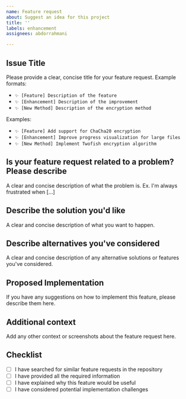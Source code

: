 ```yaml
---
name: Feature request
about: Suggest an idea for this project
title: ''
labels: enhancement
assignees: abdorrahmani

---
```


## Issue Title
Please provide a clear, concise title for your feature request. Example formats:
- `✨ [Feature] Description of the feature`
- `✨ [Enhancement] Description of the improvement`
- `✨ [New Method] Description of the encryption method`

Examples:
- `✨ [Feature] Add support for ChaCha20 encryption`
- `✨ [Enhancement] Improve progress visualization for large files`
- `✨ [New Method] Implement Twofish encryption algorithm`

## Is your feature request related to a problem? Please describe
A clear and concise description of what the problem is. Ex. I'm always frustrated when [...]

## Describe the solution you'd like
A clear and concise description of what you want to happen.

## Describe alternatives you've considered
A clear and concise description of any alternative solutions or features you've considered.

## Proposed Implementation
If you have any suggestions on how to implement this feature, please describe them here.

## Additional context
Add any other context or screenshots about the feature request here.

## Checklist
- [ ] I have searched for similar feature requests in the repository
- [ ] I have provided all the required information
- [ ] I have explained why this feature would be useful
- [ ] I have considered potential implementation challenges
